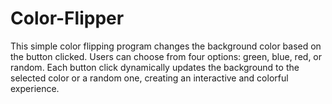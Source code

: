 # Color-Flipper
 This simple color flipping program changes the background color based on the button clicked. Users can choose from four options: green, blue, red, or random. Each button click dynamically updates the background to the selected color or a random one, creating an interactive and colorful experience.
